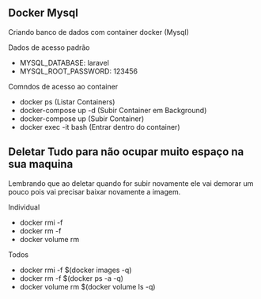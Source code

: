 ## Docker Mysql

Criando banco de dados com container docker (Mysql)

Dados de acesso padrão 

- MYSQL_DATABASE: laravel
- MYSQL_ROOT_PASSWORD: 123456

Comndos de acesso ao container

- docker ps (Listar Containers)
- docker-compose up -d (Subir Container em Background)
- docker-compose up (Subir Container)
- docker exec -it <nome do container> bash (Entrar dentro do container)


## Deletar Tudo para não ocupar muito espaço na sua maquina

Lembrando que ao deletar quando for subir novamente ele vai demorar um pouco pois vai precisar baixar novamente a imagem.

Individual
- docker rmi -f <name>
- docker rm -f <name>
- docker volume rm <name>

Todos
- docker rmi -f $(docker images -q)
- docker rm -f $(docker ps -a -q)
- docker volume rm $(docker volume ls -q)
